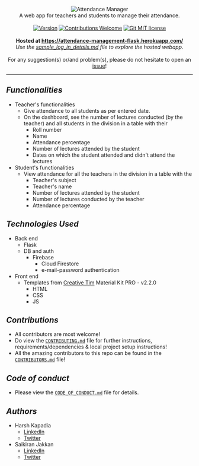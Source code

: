 <p align="center">
   <img src="https://github.com/HarshKapadia2/attendance_management/blob/master/attendance_manager_logo.png" alt="Attendance Manager">
   <br />
   A web app for teachers and students to manage their attendance.
   <br />
   <br />
   <a href="#"><img alt="Version" src="https://img.shields.io/badge/version-1.0.1-green?style=flat"></a>
   <a href="https://github.com/HarshKapadia2/attendance_management/blob/master/CONTRIBUTING.md"><img alt="Contributions Welcome" src="https://img.shields.io/badge/contributions-welcome-green?style=flat"></a>
   <a href="https://github.com/HarshKapadia2/attendance_management/blob/master/LICENSE"><img alt="Git MIT license" src="https://img.shields.io/github/license/HarshKapadia2/git_basics?style=flat"></a>
   <br />
   <br />
   <b>Hosted at </b><a href="https://attendance-management-flask.herokuapp.com/"><b>https://attendance-management-flask.herokuapp.com/</b></a>
   <br />
   <i>Use the <a href="https://github.com/HarshKapadia2/attendance_management/blob/master/sample_log_in_details.md">sample_log_in_details.md</a> file to explore the hosted webapp.</i>
   <br />
   <br />
   For any suggestion(s) or/and problem(s), please do not hesitate to open an <a href="https://github.com/HarshKapadia2/attendance_management/issues">issue</a>!
</p>

---

## ***Functionalities***

- Teacher's functionalities
   - Give attendance to all students as per entered date.
   - On the dashboard, see the number of lectures conducted (by the teacher) and all students in the division in a table with their
      - Roll number
      - Name
      - Attendance percentage
      - Number of lectures attended by the student
      - Dates on which the student attended and didn't attend the lectures
- Student's functionalities
   - View attendance for all the teachers in the division in a table with the
      - Teacher's subject
      - Teacher's name
      - Number of lectures attended by the student
      - Number of lectures conducted by the teacher
      - Attendance percentage
      
## ***Technologies Used***

- Back end
   - Flask
   - DB and auth
      - Firebase
         - Cloud Firestore
         - e-mail-password authentication
- Front end
   - Templates from [Creative Tim](https://www.creative-tim.com/) Material Kit PRO - v2.2.0
      - HTML
      - CSS
      - JS

## ***Contributions***

- All contributors are most welcome!
- Do view the [`CONTRIBUTING.md`](https://github.com/HarshKapadia2/attendance_management/blob/master/CONTRIBUTING.md) file for further instructions, requirements/dependencies & local project setup instructions!
- All the amazing contributors to this repo can be found in the [`CONTRIBUTORS.md`](https://github.com/HarshKapadia2/attendance_management/blob/master/CONTRIBUTORS.md) file!

## ***Code of conduct***

- Please view the [`CODE_OF_CONDUCT.md`](https://github.com/HarshKapadia2/attendance_management/blob/master/CODE_OF_CONDUCT.md) file for details.

## ***Authors***

- Harsh Kapadia
   - [LinkedIn](https://www.linkedin.com/in/harsh-kapadia-426999175/)
   - [Twitter](https://twitter.com/harshgkapadia)
- Saikiran Jakkan
   - [LinkedIn](https://www.linkedin.com/in/saikiran-jakkan-939b2a190/)
   - [Twitter](https://twitter.com/saiki_93)

